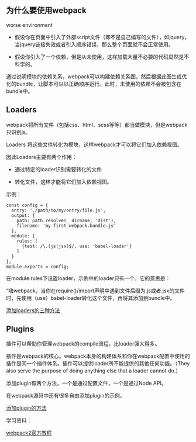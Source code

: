 
## 为什么要使用webpack

worse environment

- 假设你在页面中引入了外部script文件（即不是自己编写的文件），如jquery，当jquery链接失效或者引入顺序错误，那么整个页面就不会正常使用。

- 假设你引入了一个依赖，但是从未使用，这样加载大量不必要的代码显然是不科学的。


通过说明模块的依赖关系，webpack可以构建依赖关系图，然后根据此图生成优化的bundle，让脚本可以以正确顺序运行。此时，未使用的依赖不会被包含在bundle中。

## Loaders

webpack将所有文件（包括css、html、scss等等）都当做模块，但是webpack只识别js。

Loaders 将这些文件转化为模块，这样webpack才可以将它们加入依赖视图。

因此Loaders主要有两个作用：

- 通过特定的loader识别需要转化的文件

- 转化文件，这样才能将它们加入依赖视图。

示例：

    const config = {
      entry: './path/to/my/entry/file.js',
      output: {
        path: path.resolve(__dirname, 'dist'),
        filename: 'my-first-webpack.bundle.js'
      },
      module: {
        rules: [
          {test: /\.(js|jsx)$/, use: 'babel-loader'}
        ]
      }
    };
    module.exports = config;
    
在module.rules下设置loader，示例中的loader只有一个，它的意思是：

“嗨webpack，当你在require()/import声明中遇到文件后缀为.js或者.jsx的文件时，先使用（use）babel-loader转化这个文件，再将其添加到bundle中。

[添加loaders的三种方法](https://webpack.js.org/concepts/loaders/)


## Plugins

插件可以帮助你管理webpack的compile流程，比loader强大得多。

插件是webpack的核心。webpack本身的构建体系和你在webpack配置中使用的插件是同一个插件体系。插件可以提供loader所不能提供的其他任何功能。（They also serve the purpose of doing anything else that a loader cannot do.）

添加plugin有两个方法，一个是通过配置文件，一个是通过Node API。

在webpack源码中还有很多自由添加plugin的示例。

[添加plugin的方法](https://webpack.js.org/concepts/plugins/)


学习资料：

[webpack2官方教程](https://webpack.js.org/concepts/)